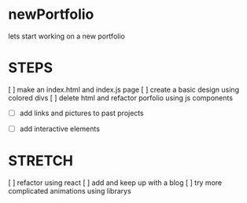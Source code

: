 # newPortfolio
lets start working on a new portfolio

# STEPS
[ ] make an index.html and index.js page
[ ] create a basic design using colored divs
[ ] delete html and refactor porfolio using js components
- [ ] add links and pictures to past projects
- [ ] add interactive elements


# STRETCH 
[ ] refactor using react
[ ] add and keep up with a blog
[ ] try more complicated animations using librarys